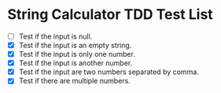 # String Calculator TDD Test List

- [ ] Test if the input is null.
- [x] Test if the input is an empty string.
- [x] Test if the input is only one number.
- [x] Test if the input is another number.
- [x] Test if the input are two numbers separated by comma.
- [x] Test if there are multiple numbers.
